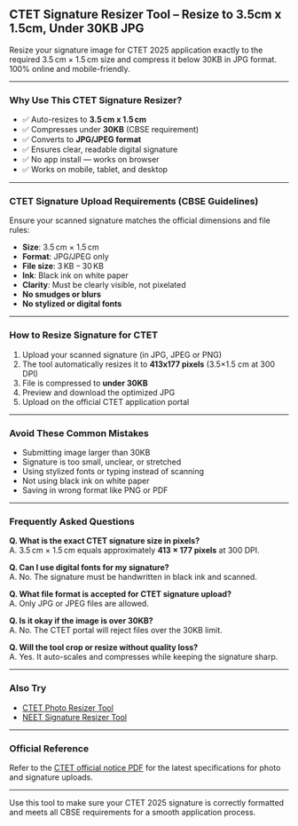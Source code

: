 ## CTET Signature Resizer Tool – Resize to 3.5cm x 1.5cm, Under 30KB JPG

Resize your signature image for CTET 2025 application exactly to the required 3.5 cm × 1.5 cm size and compress it below 30KB in JPG format. 100% online and mobile-friendly.

---

### Why Use This CTET Signature Resizer?

- ✅ Auto-resizes to **3.5 cm x 1.5 cm**
- ✅ Compresses under **30KB** (CBSE requirement)
- ✅ Converts to **JPG/JPEG format**
- ✅ Ensures clear, readable digital signature
- ✅ No app install — works on browser
- ✅ Works on mobile, tablet, and desktop

---

### CTET Signature Upload Requirements (CBSE Guidelines)

Ensure your scanned signature matches the official dimensions and file rules:

- **Size**: 3.5 cm × 1.5 cm
- **Format**: JPG/JPEG only
- **File size**: 3 KB – 30 KB
- **Ink**: Black ink on white paper
- **Clarity**: Must be clearly visible, not pixelated
- **No smudges or blurs**
- **No stylized or digital fonts**

---

### How to Resize Signature for CTET

1. Upload your scanned signature (in JPG, JPEG or PNG)
2. The tool automatically resizes it to **413x177 pixels** (3.5×1.5 cm at 300 DPI)
3. File is compressed to **under 30KB**
4. Preview and download the optimized JPG
5. Upload on the official CTET application portal

---

### Avoid These Common Mistakes

- Submitting image larger than 30KB
- Signature is too small, unclear, or stretched
- Using stylized fonts or typing instead of scanning
- Not using black ink on white paper
- Saving in wrong format like PNG or PDF

---

### Frequently Asked Questions

**Q. What is the exact CTET signature size in pixels?**  
A. 3.5 cm × 1.5 cm equals approximately **413 × 177 pixels** at 300 DPI.

**Q. Can I use digital fonts for my signature?**  
A. No. The signature must be handwritten in black ink and scanned.

**Q. What file format is accepted for CTET signature upload?**  
A. Only JPG or JPEG files are allowed.

**Q. Is it okay if the image is over 30KB?**  
A. No. The CTET portal will reject files over the 30KB limit.

**Q. Will the tool crop or resize without quality loss?**  
A. Yes. It auto-scales and compresses while keeping the signature sharp.

---

### Also Try

- [CTET Photo Resizer Tool](https://toolzer.studio/tools/image/ctet-photo-resizer)
- [NEET Signature Resizer Tool](https://toolzer.studio/tools/image/neet-signature-resizer)

---

### Official Reference

Refer to the [CTET official notice PDF](https://ctet.nic.in) for the latest specifications for photo and signature uploads.

---

Use this tool to make sure your CTET 2025 signature is correctly formatted and meets all CBSE requirements for a smooth application process.
